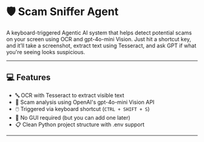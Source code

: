 # 🛡️ Scam Sniffer Agent

A keyboard-triggered Agentic AI system that helps detect potential scams on your screen using OCR and gpt-4o-mini Vision. Just hit a shortcut key, and it’ll take a screenshot, extract text using Tesseract, and ask GPT if what you're seeing looks suspicious.

---

## 💻 Features

- 🔤 OCR with Tesseract to extract visible text
- 🧠 Scam analysis using OpenAI's gpt-4o-mini Vision API
- 🖱️ Triggered via keyboard shortcut (`CTRL + SHIFT + S`)
- 🧰 No GUI required (but you can add one later)
- 📋 Clean Python project structure with .env support

---
